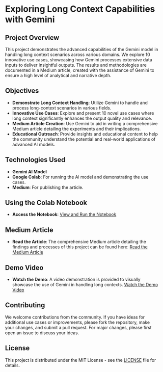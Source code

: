 # Exploring Long Context Capabilities with Gemini

## Project Overview

This project demonstrates the advanced capabilities of the Gemini model in handling long context scenarios across various domains. We explore 10 innovative use cases, showcasing how Gemini processes extensive data inputs to deliver insightful outputs. The results and methodologies are documented in a Medium article, created with the assistance of Gemini to ensure a high level of analytical and narrative depth.

## Objectives

- **Demonstrate Long Context Handling**: Utilize Gemini to handle and process long-context scenarios in various fields.
- **Innovative Use Cases**: Explore and present 10 novel use cases where long context significantly enhances the output quality and relevance.
- **Medium Article Creation**: Use Gemini to aid in writing a comprehensive Medium article detailing the experiments and their implications.
- **Educational Outreach**: Provide insights and educational content to help the community understand the potential and real-world applications of advanced AI models.


## Technologies Used

- **Gemini AI Model**
- **Google Colab**: For running the AI model and demonstrating the use cases.
- **Medium**: For publishing the article.

## Using the Colab Notebook

- **Access the Notebook**: [View and Run the Notebook]([https://colab.research.google.com/drive/path_to_colab_notebook](https://colab.research.google.com/drive/1LaKRzrWhqt7CUhHqnIUPcPi341EZbwf6?usp=sharing))


## Medium Article

- **Read the Article**: The comprehensive Medium article detailing the findings and processes of this project can be found here:
  [Read the Medium Article](https://medium.com/@yourusername/long-context-capabilities-of-gemini-abcdef123456)

## Demo Video

- **Watch the Demo**: A video demonstration is provided to visually showcase the use of Gemini in handling long contexts.
  [Watch the Demo Video](https://youtu.be/link_to_demo_video)

## Contributing

We welcome contributions from the community. If you have ideas for additional use cases or improvements, please fork the repository, make your changes, and submit a pull request. For major changes, please first open an issue to discuss your ideas.

## License

This project is distributed under the MIT License - see the [LICENSE](https://github.com/yourusername/yourrepository/LICENSE) file for details.
